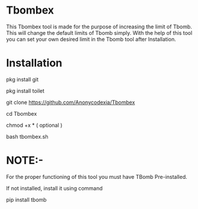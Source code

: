# Tbombex

This Tbombex tool is made for the purpose of increasing the limit of Tbomb. This will change the default limits of Tbomb simply. With the help of this tool you can set your own desired limit in the Tbomb tool after Installation.
 
# Installation

pkg install git

pkg install toilet

git clone https://github.com/Anonycodexia/Tbombex

cd Tbombex

chmod +x *  ( optional )

bash tbombex.sh

# NOTE:-

For the proper functioning of this tool you must have TBomb Pre-installed.

If not installed, install it using command

pip install tbomb

